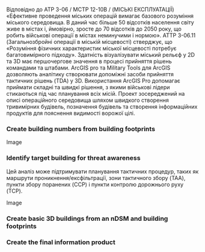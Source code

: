 Відповідно до ATP 3-06 / MCTP 12-10B / (МІСЬКІ ЕКСПЛУАТАЦІЇ) «Ефективне проведення міських операцій вимагає базового розуміння міського середовища. В даний час більше 50 відсотків населення світу живе в містах і, ймовірно, зросте до 70 відсотків до 2050 року, що робить військові операції в містах неминучими і нормою». 
ATTP 3-06.11 (Загальнозбройні операції в міській місцевості) стверджує, що «Розуміння фізичних характеристик міської місцевості потребує багатовимірного підходу». Здатність візуалізувати міський рельєф у 2D та 3D має першочергове значення в процесі прийняття рішень командами та штабами. ArcGIS pro та Military Tools для ArcGIS дозволяють аналітику створювати допоміжні засоби прийняття тактичних рішень (TDA) у 3D. Використання ArcGIS Pro допомагає приймати складні та швидкі рішення, з якими військові лідери стикаються під час планування всіх місій. Проект зосереджений на описі операційного середовища шляхом швидкого створення тривимірних будівель, позначення будівель та створення інформаційних продуктів для пояснення видимості ворожої цілі.




### Create building numbers from building footprints

Image

### Identify target building for threat awareness

Цей аналіз може підтримувати планування тактичних процедур, таких як маршрути проникнення/ексфільтрації, зони тактичного збору (TAA), пункти збору поранених (CCP) і пункти контролю дорожнього руху (TCP).

Image


### Create basic 3D buildings from an nDSM and building footprints


### Create the final information product


